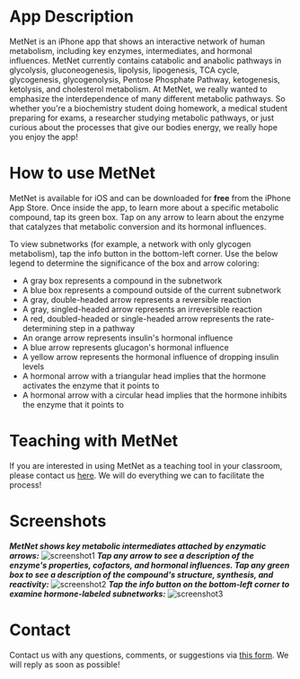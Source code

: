 # App Description
MetNet is an iPhone app that shows an interactive network of human metabolism, including key enzymes, intermediates, and hormonal influences. MetNet currently contains catabolic and anabolic pathways in glycolysis, gluconeogenesis, lipolysis, lipogenesis, TCA cycle, glycogenesis, glycogenolysis, Pentose Phosphate Pathway, ketogenesis, ketolysis, and cholesterol metabolism. At MetNet, we really wanted to emphasize the interdependence of many different metabolic pathways. So whether you're a biochemistry student doing homework, a medical student preparing for exams, a researcher studying metabolic pathways, or just curious about the processes that give our bodies energy, we really hope you enjoy the app!

# How to use MetNet
MetNet is available for iOS and can be downloaded for **free** from the iPhone App Store. Once inside the app, to learn more about a specific metabolic compound, tap its green box. Tap on any arrow to learn about the enzyme that catalyzes that metabolic conversion and its hormonal influences.

To view subnetworks (for example, a network with only glycogen metabolism), tap the info button in the bottom-left corner. Use the below legend to determine the significance of the box and arrow coloring:
* A gray box represents a compound in the subnetwork
* A blue box represents a compound outside of the current subnetwork
* A gray, double-headed arrow represents a reversible reaction
* A gray, singled-headed arrow represents an irreversible reaction
* A red, doubled-headed or single-headed arrow represents the rate-determining step in a pathway
* An orange arrow represents insulin's hormonal influence
* A blue arrow represents glucagon's hormonal influence
* A yellow arrow represents the hormonal influence of dropping insulin levels
* A hormonal arrow with a triangular head implies that the hormone activates the enzyme that it points to
* A hormonal arrow with a circular head implies that the hormone inhibits the enzyme that it points to


# Teaching with MetNet
If you are interested in using MetNet as a teaching tool in your classroom, please contact us [here](https://goo.gl/forms/4T8HIbKcxiWdPMgC3). We will do everything we can to facilitate the process!

# Screenshots
***MetNet shows key metabolic intermediates attached by enzymatic arrows:***
![screenshot1](https://d26dzxoao6i3hh.cloudfront.net/items/3h2m1v1l3d0i433m2q2F/screenshot1.png?v=6ba97b1e)
***Tap any arrow to see a description of the enzyme's properties, cofactors, and hormonal influences. Tap any green box to see a description of the compound's structure, synthesis, and reactivity:***
![screenshot2](https://d26dzxoao6i3hh.cloudfront.net/items/2G3Z3E0D362O172X0P1C/screenshot2.png?v=e81474ef)
***Tap the info button on the bottom-left corner to examine hormone-labeled subnetworks:***
![screenshot3](https://d26dzxoao6i3hh.cloudfront.net/items/0w3V3A2U1e003Q451I28/screenshot3.png?v=a4a8e218)

# Contact
Contact us with any questions, comments, or suggestions via [this form](https://goo.gl/forms/4T8HIbKcxiWdPMgC3). We will reply as soon as possible!
